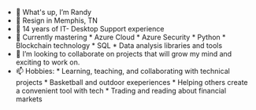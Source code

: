 - 👋 What's up, I’m Randy 
- 🌱 Resign in Memphis, TN
- 👀 14 years of IT- Desktop Support experience
- 🌱 Currently mastering 
      * Azure Cloud
      * Azure Security
      * Python
      * Blockchain technology
      * SQL
      * Data analysis libraries and tools
- 💞️ I’m looking to collaborate on projects that will grow my mind and exciting to work on.
- 📫 Hobbies:
      * Learning, teaching, and collaborating with technical projects
      * Basketball and outdoor exeperiences
      * Helping others create a convenient tool with tech
      * Trading and reading about financial markets


